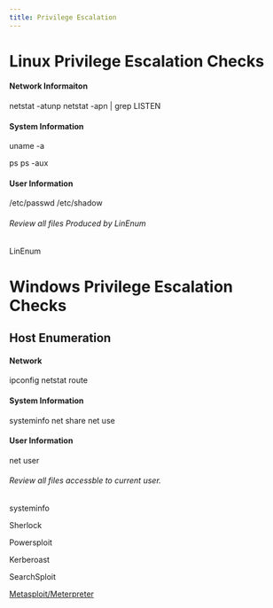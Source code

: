 ```yaml
---
title: Privilege Escalation
---
```

# Linux Privilege Escalation Checks  

#### Network Informaiton 

netstat -atunp 
netstat -apn | grep LISTEN

#### System Information 

uname -a

ps 
ps -aux

#### User Information

/etc/passwd
/etc/shadow

###### Review all files Produced by LinEnum

LinEnum




# Windows Privilege Escalation Checks

## Host Enumeration

#### Network 

ipconfig
netstat 
route 

#### System Information

systeminfo
net share
net use

#### User Information

net user

###### Review all files accessble to current user.

systeminfo

Sherlock

Powersploit

Kerberoast

SearchSploit

[Metasploit/Meterpreter](https://highon.coffee/blog/penetration-testing-tools-cheat-sheet/#post-exploit-windows-metasploit-modules)

